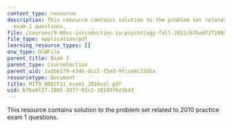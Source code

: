 ```yaml
---
content_type: resource
description: This resource contains solution to the problem set related to 2010 practice
  exam 1 questions.
file: /courses/9-00sc-introduction-to-psychology-fall-2011/b7ba8f271085307702c110149f6e5b43_MIT9_00SCF11_exam1_2010sol.pdf
file_type: application/pdf
learning_resource_types: []
ocw_type: OCWFile
parent_title: Exam 1
parent_type: CourseSection
parent_uid: 2a1bb179-e346-dcc5-f5ed-9fcce0c33d1a
resourcetype: Document
title: MIT9_00SCF11_exam1_2010sol.pdf
uid: b7ba8f27-1085-3077-02c1-10149f6e5b43
---
```

This resource contains solution to the problem set related to 2010 practice exam 1 questions.

